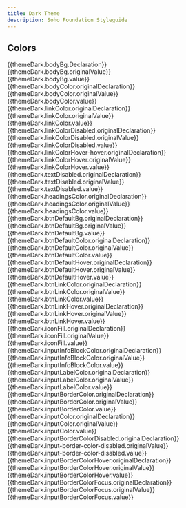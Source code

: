 ```yaml
---
title: Dark Theme
description: Soho Foundation Styleguide
---
```


## Colors



<div class="color-row">
    <div class="color-row--col-1 swatch" style="background-color: {{themeDark.bodyBg.value}}">
        <div class="swatch-text">
            {{themeDark.bodyBg.Declaration}}
            <br>{{themeDark.bodyBg.originalValue}}
            <br>{{themeDark.bodyBg.value}}
        </div>
    </div>
    <div class="color-row--col-1 swatch" style="background-color: {{themeDark.bodyColor.value}}">
        <div class="swatch-text">
            {{themeDark.bodyColor.originalDeclaration}}
            <br>{{themeDark.bodyColor.originalValue}}
            <br>{{themeDark.bodyColor.value}}
        </div>
    </div>
    <div class="color-row--col-1 swatch" style="background-color: {{themeDark.linkColor.value}}">
        <div class="swatch-text">
            {{themeDark.linkColor.originalDeclaration}}
            <br>{{themeDark.linkColor.originalValue}}
            <br>{{themeDark.linkColor.value}}
        </div>
    </div>
    <div class="color-row--col-1 swatch" style="background-color: {{themeDark.linkColorDisabled.value}}">
        <div class="swatch-text">
            {{themeDark.linkColorDisabled.originalDeclaration}}
            <br>{{themeDark.linkColorDisabled.originalValue}}
            <br>{{themeDark.linkColorDisabled.value}}
        </div>
    </div>
    <div class="color-row--col-1 swatch" style="background-color: {{themeDark.linkColorHover.value}}">
        <div class="swatch-text">
            {{themeDark.linkColorHover-hover.originalDeclaration}}
            <br>{{themeDark.linkColorHover.originalValue}}
            <br>{{themeDark.linkColorHover.value}}
        </div>
    </div>
    <div class="color-row--col-1 swatch" style="background-color: {{themeDark.textDisabled.value}}">
        <div class="swatch-text">
            {{themeDark.textDisabled.originalDeclaration}}
            <br>{{themeDark.textDisabled.originalValue}}
            <br>{{themeDark.textDisabled.value}}
        </div>
    </div>
    <div class="color-row--col-1 swatch" style="background-color: {{themeDark.headingsColor.value}}">
        <div class="swatch-text">
            {{themeDark.headingsColor.originalDeclaration}}
            <br>{{themeDark.headingsColor.originalValue}}
            <br>{{themeDark.headingsColor.value}}
        </div>
    </div>
    <div class="color-row--col-1 swatch" style="background-color: {{themeDark.btnDefaultBg.value}}">
        <div class="swatch-text">
            {{themeDark.btnDefaultBg.originalDeclaration}}
            <br>{{themeDark.btnDefaultBg.originalValue}}
            <br>{{themeDark.btnDefaultBg.value}}
        </div>
    </div>
    <div class="color-row--col-1 swatch" style="background-color: {{themeDark.btnDefaultColor.value}}">
        <div class="swatch-text">
            {{themeDark.btnDefaultColor.originalDeclaration}}
            <br>{{themeDark.btnDefaultColor.originalValue}}
            <br>{{themeDark.btnDefaultColor.value}}
        </div>
    </div>
    <div class="color-row--col-1 swatch" style="background-color: {{themeDark.btnDefaultHover.value}}">
        <div class="swatch-text">
            {{themeDark.btnDefaultHover.originalDeclaration}}
            <br>{{themeDark.btnDefaultHover.originalValue}}
            <br>{{themeDark.btnDefaultHover.value}}
        </div>
    </div>
    <div class="color-row--col-1 swatch" style="background-color: {{themeDark.btnLinkColor.value}}">
        <div class="swatch-text">
            {{themeDark.btnLinkColor.originalDeclaration}}
            <br>{{themeDark.btnLinkColor.originalValue}}
            <br>{{themeDark.btnLinkColor.value}}
        </div>
    </div>
    <div class="color-row--col-1 swatch" style="background-color: {{themeDark.btnLinkHover.value}}">
        <div class="swatch-text">
            {{themeDark.btnLinkHover.originalDeclaration}}
            <br>{{themeDark.btnLinkHover.originalValue}}
            <br>{{themeDark.btnLinkHover.value}}
        </div>
    </div>
    <div class="color-row--col-1 swatch" style="background-color: {{themeDark.iconFill.value}}">
        <div class="swatch-text">
            {{themeDark.iconFill.originalDeclaration}}
            <br>{{themeDark.iconFill.originalValue}}
            <br>{{themeDark.iconFill.value}}
        </div>
    </div>
    <div class="color-row--col-1 swatch" style="background-color: {{themeDark.inputInfoBlockColor.value}}">
        <div class="swatch-text">
            {{themeDark.inputInfoBlockColor.originalDeclaration}}
            <br>{{themeDark.inputInfoBlockColor.originalValue}}
            <br>{{themeDark.inputInfoBlockColor.value}}
        </div>
    </div>
    <div class="color-row--col-1 swatch" style="background-color: {{themeDark.inputLabelColor.value}}">
        <div class="swatch-text">
            {{themeDark.inputLabelColor.originalDeclaration}}
            <br>{{themeDark.inputLabelColor.originalValue}}
            <br>{{themeDark.inputLabelColor.value}}
        </div>
    </div>
    <div class="color-row--col-1 swatch" style="background-color: {{themeDark.inputBorderColor.value}}">
        <div class="swatch-text">
            {{themeDark.inputBorderColor.originalDeclaration}}
            <br>{{themeDark.inputBorderColor.originalValue}}
            <br>{{themeDark.inputBorderColor.value}}
        </div>
    </div>
    <div class="color-row--col-1 swatch" style="background-color: {{themeDark.inputColor.value}}">
        <div class="swatch-text">
            {{themeDark.inputColor.originalDeclaration}}
            <br>{{themeDark.inputColor.originalValue}}
            <br>{{themeDark.inputColor.value}}
        </div>
    </div>
    <div class="color-row--col-1 swatch" style="background-color: {{themeDark.inputBorderColorDisabled.value}}">
        <div class="swatch-text">
            {{themeDark.inputBorderColorDisabled.originalDeclaration}}
            <br>{{themeDark.input-border-color-disabled.originalValue}}
            <br>{{themeDark.input-border-color-disabled.value}}
        </div>
    </div>
    <div class="color-row--col-1 swatch" style="background-color: {{themeDark.inputBorderColorHover.value}}">
        <div class="swatch-text">
            {{themeDark.inputBorderColorHover.originalDeclaration}}
            <br>{{themeDark.inputBorderColorHover.originalValue}}
            <br>{{themeDark.inputBorderColorHover.value}}
        </div>
    </div>
    <div class="color-row--col-1 swatch" style="background-color: {{themeDark.inputBorderColorFocus.value}}">
        <div class="swatch-text">
            {{themeDark.inputBorderColorFocus.originalDeclaration}}
            <br>{{themeDark.inputBorderColorFocus.originalValue}}
            <br>{{themeDark.inputBorderColorFocus.value}}
        </div>
    </div>
</div>
